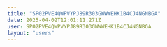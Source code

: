 ```yaml
---
title: "SP02PVE4QWPVYPJ89R303GWWWEHK1B4CJ4NGNBGA"
date: 2025-04-02T12:01:11.271Z
user: SP02PVE4QWPVYPJ89R303GWWWEHK1B4CJ4NGNBGA
layout: "users"
---
```

    